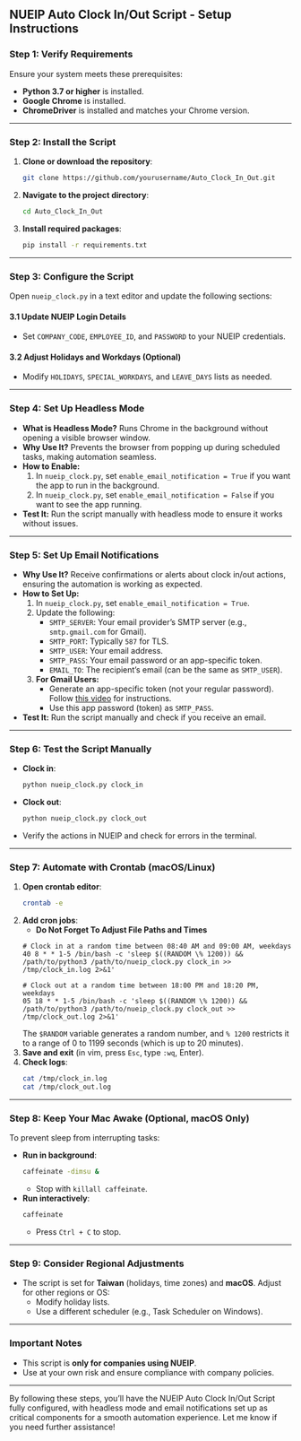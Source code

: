 ## NUEIP Auto Clock In/Out Script - Setup Instructions

### Step 1: Verify Requirements
Ensure your system meets these prerequisites:
- **Python 3.7 or higher** is installed.
- **Google Chrome** is installed.
- **ChromeDriver** is installed and matches your Chrome version.

---

### Step 2: Install the Script
1. **Clone or download the repository**:
   ```bash
   git clone https://github.com/yourusername/Auto_Clock_In_Out.git
   ```
2. **Navigate to the project directory**:
   ```bash
   cd Auto_Clock_In_Out
   ```
3. **Install required packages**:
   ```bash
   pip install -r requirements.txt
   ```

---

### Step 3: Configure the Script
Open `nueip_clock.py` in a text editor and update the following sections:

#### 3.1 Update NUEIP Login Details
- Set `COMPANY_CODE`, `EMPLOYEE_ID`, and `PASSWORD` to your NUEIP credentials.

#### 3.2 Adjust Holidays and Workdays (Optional)
- Modify `HOLIDAYS`, `SPECIAL_WORKDAYS`, and `LEAVE_DAYS` lists as needed.

---

### Step 4: Set Up Headless Mode
- **What is Headless Mode?** Runs Chrome in the background without opening a visible browser window.
- **Why Use It?** Prevents the browser from popping up during scheduled tasks, making automation seamless.
- **How to Enable:**
   1. In `nueip_clock.py`, set `enable_email_notification = True` if you want the app to run in the background.
   2. In `nueip_clock.py`, set `enable_email_notification = False` if you want to see the app running. 
- **Test It:** Run the script manually with headless mode to ensure it works without issues.

---

### Step 5: Set Up Email Notifications
- **Why Use It?** Receive confirmations or alerts about clock in/out actions, ensuring the automation is working as expected.
- **How to Set Up:**
  1. In `nueip_clock.py`, set `enable_email_notification = True`.
  2. Update the following:
     - `SMTP_SERVER`: Your email provider’s SMTP server (e.g., `smtp.gmail.com` for Gmail).
     - `SMTP_PORT`: Typically `587` for TLS.
     - `SMTP_USER`: Your email address.
     - `SMTP_PASS`: Your email password or an app-specific token.
     - `EMAIL_TO`: The recipient’s email (can be the same as `SMTP_USER`).
  3. **For Gmail Users:**
     - Generate an app-specific token (not your regular password). Follow [this video](https://www.youtube.com/watch?v=GsXyF5Zb5UY) for instructions.
     - Use this app password (token) as `SMTP_PASS`.
- **Test It:** Run the script manually and check if you receive an email.

---

### Step 6: Test the Script Manually
- **Clock in**:
  ```bash
  python nueip_clock.py clock_in
  ```
- **Clock out**:
  ```bash
  python nueip_clock.py clock_out
  ```
- Verify the actions in NUEIP and check for errors in the terminal.

---

### Step 7: Automate with Crontab (macOS/Linux)
1. **Open crontab editor**:
   ```bash
   crontab -e
   ```
2. **Add cron jobs**:
   - **Do Not Forget To  Adjust File Paths and Times**
   ```cron
   # Clock in at a random time between 08:40 AM and 09:00 AM, weekdays
   40 8 * * 1-5 /bin/bash -c 'sleep $((RANDOM \% 1200)) && /path/to/python3 /path/to/nueip_clock.py clock_in >> /tmp/clock_in.log 2>&1'

   # Clock out at a random time between 18:00 PM and 18:20 PM, weekdays
   05 18 * * 1-5 /bin/bash -c 'sleep $((RANDOM \% 1200)) && /path/to/python3 /path/to/nueip_clock.py clock_out >> /tmp/clock_out.log 2>&1'
   ```
   The `$RANDOM` variable generates a random number, and `% 1200` restricts it to a range of 0 to 1199 seconds (which is up to 20 minutes).
4. **Save and exit** (in vim, press `Esc`, type `:wq`, Enter).
5. **Check logs**:
   ```bash
   cat /tmp/clock_in.log
   cat /tmp/clock_out.log
   ```

---

### Step 8: Keep Your Mac Awake (Optional, macOS Only)
To prevent sleep from interrupting tasks:
- **Run in background**:
  ```bash
  caffeinate -dimsu &
  ```
  - Stop with `killall caffeinate`.
- **Run interactively**:
  ```bash
  caffeinate
  ```
  - Press `Ctrl + C` to stop.

---

### Step 9: Consider Regional Adjustments
- The script is set for **Taiwan** (holidays, time zones) and **macOS**. Adjust for other regions or OS:
  - Modify holiday lists.
  - Use a different scheduler (e.g., Task Scheduler on Windows).

---

### Important Notes
- This script is **only for companies using NUEIP**.
- Use at your own risk and ensure compliance with company policies.

---

By following these steps, you’ll have the NUEIP Auto Clock In/Out Script fully configured, with headless mode and email notifications set up as critical components for a smooth automation experience. Let me know if you need further assistance!
